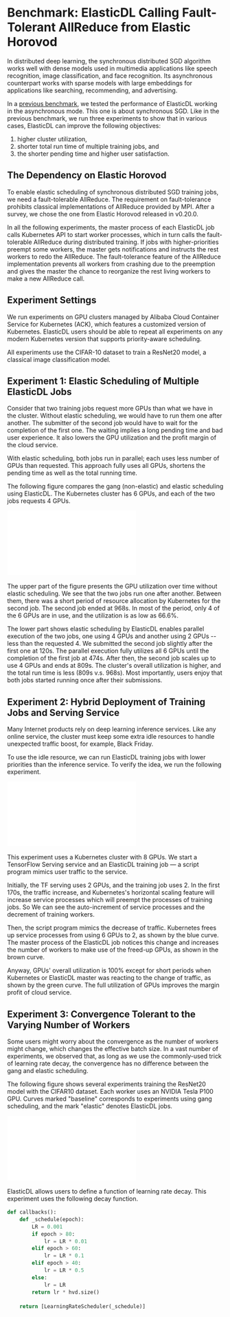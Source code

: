 # Benchmark: ElasticDL Calling Fault-Tolerant AllReduce from Elastic Horovod

In distributed deep learning, the synchronous distributed SGD algorithm works
well with dense models used in multimedia applications like speech recognition,
image classification, and face recognition. Its asynchronous counterpart works
with sparse models with large embeddings for applications like searching,
recommending, and advertising.

In a [previous benchmark](../report_cn.pdf), we tested the performance of
ElasticDL working in the asynchronous mode.  This one is about synchronous SGD.
Like in the previous benchmark, we run three experiments to show that in various
cases, ElasticDL can improve the following objectives:

1. higher cluster utilization,
1. shorter total run time of multiple training jobs, and
1. the shorter pending time and higher user satisfaction.

## The Dependency on Elastic Horovod

To enable elastic scheduling of synchronous distributed SGD training jobs, we
need a fault-tolerable AllReduce.  The requirement on fault-tolerance
prohibits classical implementations of AllReduce provided by MPI.  After a
survey, we chose the one from Elastic Horovod released in v0.20.0.

In all the following experiments, the master process of each ElasticDL job calls
Kubernetes API to start worker processes, which in turn calls the
fault-tolerable AllReduce during distributed training.  If jobs with
higher-priorities preempt some workers, the master gets notifications and
instructs the rest workers to redo the AllReduce.  The fault-tolerance feature
of the AllReduce implementation prevents all workers from crashing due to the
preemption and gives the master the chance to reorganize the rest living workers
to make a new AllReduce call.

## Experiment Settings

We run experiments on GPU clusters managed by Alibaba Cloud Container Service
for Kubernetes (ACK), which features a customized version of Kubernetes.
ElasticDL users should be able to repeat all experiments on any modern
Kubernetes version that supports priority-aware scheduling.

All experiments use the CIFAR-10 dataset to train a ResNet20 model, a classical
image classification model.

## Experiment 1: Elastic Scheduling of Multiple ElasticDL Jobs

Consider that two training jobs request more GPUs than what we have in the
cluster.  Without elastic scheduling, we would have to run them one after
another.  The submitter of the second job would have to wait for the completion
of the first one.  The waiting implies a long pending time and bad user
experience.  It also lowers the GPU utilization and the profit margin of the
cloud service.

With elastic scheduling, both jobs run in parallel; each uses less number of
GPUs than requested.  This approach fully uses all GPUs, shortens the pending
time as well as the total running time.

The following figure compares the gang (non-elastic) and elastic scheduling
using ElasticDL.  The Kubernetes cluster has 6 GPUs, and each of the two jobs
requests 4 GPUs.

![overlap jobs](./data/experiment_1.pdf)

The upper part of the figure presents the GPU utilization over time without
elastic scheduling.  We see that the two jobs run one after another.  Between
them, there was a short period of resource allocation by Kubernetes for the
second job.  The second job ended at 968s.  In most of the period, only 4 of
the 6 GPUs are in use, and the utilization is as low as 66.6%.

The lower part shows elastic scheduling by ElasticDL enables parallel execution
of the two jobs, one using 4 GPUs and another using 2 GPUs -- less than
the requested 4.  We submitted the second job slightly after the first one at
120s.  The parallel execution fully utilizes all 6 GPUs until the completion of
the first job at 474s.  After then, the second job scales up to use 4 GPUs and
ends at 809s.  The cluster's overall utilization is higher, and the total run
time is less (809s v.s. 968s). Most importantly, users enjoy that both jobs
started running once after their submissions.

## Experiment 2: Hybrid Deployment of Training Jobs and Serving Service

Many Internet products rely on deep learning inference services.  Like any
online service, the cluster must keep some extra idle resources to handle
unexpected traffic boost, for example, Black Friday.

To use the idle resource, we can run ElasticDL training jobs with lower
priorities than the inference service.  To verify the idea, we run the
following experiment.

![preemption](./data/experiment_2.pdf)

This experiment uses a Kubernetes cluster with 8 GPUs.  We start a TensorFlow
Serving service and an ElasticDL training job — a script program mimics user
traffic to the service.

Initially, the TF serving uses 2 GPUs, and the training job uses 2.  In the
first 170s, the traffic increase, and Kubernetes's horizontal scaling
feature will increase service processes which will preempt the processes
of training jobs. So We can see the auto-increment of service processes
and the decrement of training workers.

Then, the script program mimics the decrease of traffic. Kubernetes
frees up service processes from using 6 GPUs to 2, as shown by the blue curve.
The master process of the ElasticDL job notices this change and increases
the number of workers to make use of the freed-up GPUs, as shown in the
brown curve.

Anyway, GPUs' overall utilization is 100% except for short periods when
Kubernetes or ElasticDL master was reacting to the change of traffic, as shown
by the green curve.  The full utilization of GPUs improves the margin profit of
cloud service.

## Experiment 3: Convergence Tolerant to the Varying Number of Workers

Some users might worry about the convergence as the number of workers might
change, which changes the effective batch size.  In a vast number of
experiments, we observed that, as long as we use the commonly-used trick of
learning rate decay, the convergence has no difference between the gang and
elastic scheduling.

The following figure shows several experiments training the ResNet20 model with
the CIFAR10 dataset.  Each worker uses an NVIDIA Tesla P100 GPU.  Curves marked
"baseline" corresponds to experiments using gang scheduling, and the mark
"elastic" denotes ElasticDL jobs.

![accuracy](./data/experiment_3.pdf)

ElasticDL allows users to define a function of learning rate decay.  This
experiment uses the following decay function.

```python
def callbacks():
    def _schedule(epoch):
        LR = 0.001
        if epoch > 80:
            lr = LR * 0.01
        elif epoch > 60:
            lr = LR * 0.1
        elif epoch > 40:
            lr = LR * 0.5
        else:
            lr = LR
        return lr * hvd.size()

    return [LearningRateScheduler(_schedule)]
```
